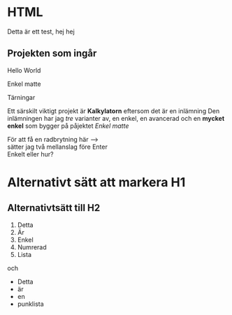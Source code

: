 # HTML

Detta är ett test, hej hej

## Projekten som ingår

Hello World

Enkel matte

Tärningar

Ett särskilt viktigt projekt är **Kalkylatorn** eftersom det är en inlämning
Den inlämningen har jag _tre_ varianter av, en enkel, en avancerad 
och en __mycket enkel__ som bygger på påjektet *Enkel matte*

För att få en radbrytning här -->  
sätter jag två mellanslag före Enter  
Enkelt eller hur?

Alternativt sätt att markera H1
===============================

Alternativtsätt till H2
------------------------
1. Detta
2. Är
3. Enkel
4. Numrerad 
5. Lista

och

* Detta
* är
* en
* punklista
